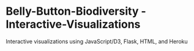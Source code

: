 # Belly-Button-Biodiversity - Interactive-Visualizations
Interactive visualizations using JavaScript/D3, Flask, HTML, and Heroku
